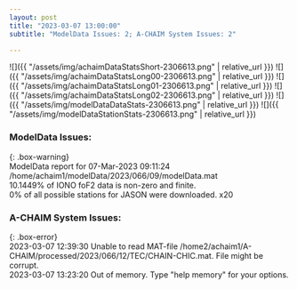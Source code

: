 ```yaml
---
layout: post
title: "2023-03-07 13:00:00"
subtitle: "ModelData Issues: 2; A-CHAIM System Issues: 2"

---
```


![]({{ "/assets/img/achaimDataStatsShort-2306613.png" | relative_url }})
![]({{ "/assets/img/achaimDataStatsLong00-2306613.png" | relative_url }})
![]({{ "/assets/img/achaimDataStatsLong01-2306613.png" | relative_url }})
![]({{ "/assets/img/achaimDataStatsLong02-2306613.png" | relative_url }})
![]({{ "/assets/img/modelDataDataStats-2306613.png" | relative_url }})
![]({{ "/assets/img/modelDataStationStats-2306613.png" | relative_url }})

### ModelData Issues:  
  
{: .box-warning}  
 ModelData report for 07-Mar-2023 09:11:24   
 /home/achaim1/modelData/2023/066/09/modelData.mat   
 10.1449% of IONO foF2 data is non-zero and finite.   
 0% of all possible stations for JASON were downloaded. x20   
  
### A-CHAIM System Issues:  
  
{: .box-error}  
2023-03-07 12:39:30 Unable to read MAT-file /home2/achaim1/A-CHAIM/processed/2023/066/12/TEC/CHAIN-CHIC.mat. File might be corrupt.  
2023-03-07 13:23:20 Out of memory. Type "help memory" for your options.  
